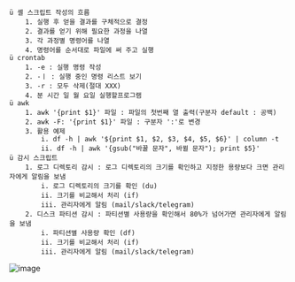 	ü 셸 스크립트 작성의 흐름
		1. 실행 후 얻을 결과를 구체적으로 결정
		2. 결과를 얻기 위해 필요한 과정을 나열
		3. 각 과정별 명령어를 나열
		4. 명령어를 순서대로 파일에 써 주고 실행
	ü crontab
		1. -e : 실행 명령 작성
		2. -ㅣ : 실행 중인 명령 리스트 보기
		3. -r : 모두 삭제(절대 XXX)
		4. 분 시간 일 월 요일 실행할프로그램
	ü awk
		1. awk '{print $1}' 파일 : 파일의 첫번째 열 출력(구분자 default : 공백)
		2. awk -F: '{print $1}' 파일 : 구분자 ':'로 변경
		3. 활용 예제
			i. df -h | awk '${print $1, $2, $3, $4, $5, $6}' | column -t
			ii. df -h | awk '{gsub("바꿀 문자", 바뀔 문자"); print $5}'
	ü 감시 스크립트
		1. 로그 디렉토리 감시 : 로그 디렉토리의 크기를 확인하고 지정한 용량보다 크면 관리자에게 알림을 보냄
			i. 로그 디렉토리의 크기를 확인 (du)
			ii. 크기를 비교해서 처리 (if)
			iii. 관리자에게 알림 (mail/slack/telegram)
		2. 디스크 파티션 감시 : 파티션별 사용량을 확인해서 80%가 넘어가면 관리자에게 알림을 보냄
			i. 파티션별 사용량 확인 (df)
			ii. 크기를 비교해서 처리 (if)
			iii. 관리자에게 알림 (mail/slack/telegram)
![image](https://user-images.githubusercontent.com/85976426/144035370-2b65a67b-5077-4cb6-80cb-d1191b41d242.png)

